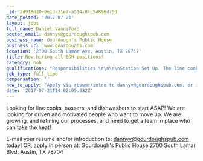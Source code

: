 ```yaml
---
_id: 2d918d30-6e1d-11e7-a514-8fc54896d75d
date_posted: '2017-07-21'
layout: jobs
full_name: Daniel Vandiford
poster_email: dannyv@gourdoughspub.com
business_name: Gourdough's Public House
business_url: www.gourdoughs.com
location: '2700 South Lamar Ave, Austin, TX 78717'
title: Now hiring all BOH positions!
category: boh
qualifications: "Responsibilities \r\n\r\nStation Set Up. The line cook is responsible for preparing his or her station before the start of each service.  The line cook must make sure that all the supplies that will be needed for the night are available and ready for use.  This can include preparing some items in advance, or performing simple tasks such as stocking the station with plates and bowls.\r\n\r\n  Prepping Food. The line cook will be asked to prep food for service each day.  This can mean chopping vegetables,making basic sauces.  Depending on the needs of the kitchen, the line cook may also be asked to prepare items for other stations or for special events.\r\n\r\nCooking. During meal service, the line cook is responsible for preparing the items requested from his or her station.  This requires working with other cooks in the kitchen to make sure that food is ready at the right time, in the right order so that it arrives at the customers table ready to eat and at the right temperature.  A line cook will often be directed by a Kitchen Manager or Shift lead  as he prepares food.\r\n\r\nWaste Log: As a Line cook it is your responsibility to check the quality of items on your station before serving them to the customer. If you have something you are questionable about alert a shift lead or Kitchen manager to confirm. Any waste including but not limited to mistakes, overproduction, bad quality, out of date, or spoiled shall be recorded by you in the designated waste log.\r\n\r\nClean Up. At the end of service, the line cook is responsible for cleaning his or her station, and may be asked to help other cooks clean up their stations.  This means disposing of garbage, cleaning utensils, pots, and pans, and cleaning cooking surfaces.  The line cook will also be responsible for taking care of leftover food, whether that means disposing of it, returning unused items to the correct inventory location, or storing cooked goods for use at another service.\r\n\r\nStocking. The line cook is also required to store inventory correctly.  This can mean stocking pantries or walk in refrigerators, or simply inventorying items and reporting to the Kitchen Manager."
job_type: full_time
compensation: ''
how_to_apply: "Apply via resume/intro to dannyv@gourdoughspub.com, or in person at: \r\nGourdough's Public House\r\n2700 South Lamar Blvd. \r\nAustin, TX 78704"
date: '2017-07-21T14:02:05.982Z'
---
```

Looking for line cooks, bussers, and dishwashers to start ASAP!
We are looking for driven and motivated people who want to move up. We are growing, and refining our processes, and need to get a team in place who can take the heat! 

E-mail your resume and/or introduction to: dannyv@gourdoughspub.com today! OR, apply in person at: 
Gourdough's Public House
2700 South Lamar Blvd. Austin, TX 78704
